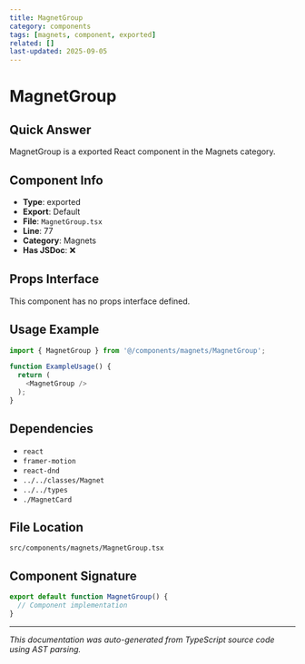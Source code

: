 ```yaml
---
title: MagnetGroup
category: components
tags: [magnets, component, exported]
related: []
last-updated: 2025-09-05
---
```


# MagnetGroup

## Quick Answer
MagnetGroup is a exported React component in the Magnets category.

## Component Info

- **Type**: exported
- **Export**: Default
- **File**: `MagnetGroup.tsx`
- **Line**: 77
- **Category**: Magnets
- **Has JSDoc**: ❌

## Props Interface

This component has no props interface defined.

## Usage Example

```typescript
import { MagnetGroup } from '@/components/magnets/MagnetGroup';

function ExampleUsage() {
  return (
    <MagnetGroup />
  );
}
```

## Dependencies


- `react`
- `framer-motion`
- `react-dnd`
- `../../classes/Magnet`
- `../../types`
- `./MagnetCard`


## File Location

`src/components/magnets/MagnetGroup.tsx`

## Component Signature

```typescript
export default function MagnetGroup() { 
  // Component implementation
}
```

---

*This documentation was auto-generated from TypeScript source code using AST parsing.*